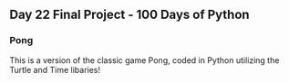 ## Day 22 Final Project - 100 Days of Python

### Pong

This is a version of the classic game Pong, coded in Python utilizing the Turtle and Time libaries!


